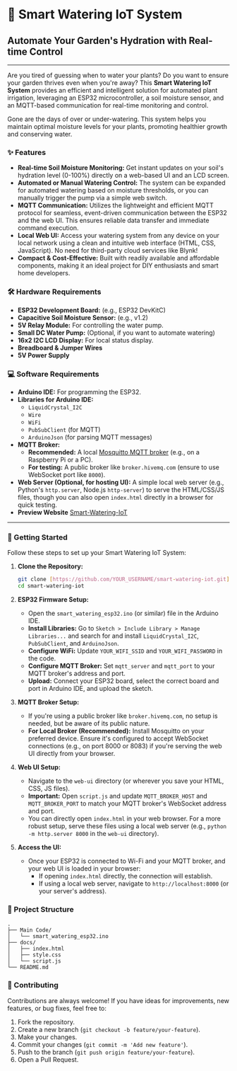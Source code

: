 # 🌿 Smart Watering IoT System

## Automate Your Garden's Hydration with Real-time Control

---

Are you tired of guessing when to water your plants? Do you want to ensure your garden thrives even when you're away? This **Smart Watering IoT System** provides an efficient and intelligent solution for automated plant irrigation, leveraging an ESP32 microcontroller, a soil moisture sensor, and an MQTT-based communication for real-time monitoring and control.

Gone are the days of over or under-watering. This system helps you maintain optimal moisture levels for your plants, promoting healthier growth and conserving water.

### ✨ Features

* **Real-time Soil Moisture Monitoring:** Get instant updates on your soil's hydration level (0-100%) directly on a web-based UI and an LCD screen.
* **Automated or Manual Watering Control:** The system can be expanded for automated watering based on moisture thresholds, or you can manually trigger the pump via a simple web switch.
* **MQTT Communication:** Utilizes the lightweight and efficient MQTT protocol for seamless, event-driven communication between the ESP32 and the web UI. This ensures reliable data transfer and immediate command execution.
* **Local Web UI:** Access your watering system from any device on your local network using a clean and intuitive web interface (HTML, CSS, JavaScript). No need for third-party cloud services like Blynk!
* **Compact & Cost-Effective:** Built with readily available and affordable components, making it an ideal project for DIY enthusiasts and smart home developers.

### 🛠️ Hardware Requirements

* **ESP32 Development Board:** (e.g., ESP32 DevKitC)
* **Capacitive Soil Moisture Sensor:** (e.g., v1.2)
* **5V Relay Module:** For controlling the water pump.
* **Small DC Water Pump:** (Optional, if you want to automate watering)
* **16x2 I2C LCD Display:** For local status display.
* **Breadboard & Jumper Wires**
* **5V Power Supply**

### 💻 Software Requirements

* **Arduino IDE:** For programming the ESP32.
* **Libraries for Arduino IDE:**
    * `LiquidCrystal_I2C`
    * `Wire`
    * `WiFi`
    * `PubSubClient` (for MQTT)
    * `ArduinoJson` (for parsing MQTT messages)
* **MQTT Broker:**
    * **Recommended:** A local [Mosquitto MQTT broker](https://mosquitto.org/) (e.g., on a Raspberry Pi or a PC).
    * **For testing:** A public broker like `broker.hivemq.com` (ensure to use WebSocket port like `8000`).
* **Web Server (Optional, for hosting UI):** A simple local web server (e.g., Python's `http.server`, Node.js `http-server`) to serve the HTML/CSS/JS files, though you can also open `index.html` directly in a browser for quick testing.
* **Preview Website** [Smart-Watering-IoT](https://jeremyfasollasido.github.io/smart-watering-iot/)

---

### 🚀 Getting Started

Follow these steps to set up your Smart Watering IoT System:

1.  **Clone the Repository:**
    ```bash
    git clone [https://github.com/YOUR_USERNAME/smart-watering-iot.git](https://github.com/YOUR_USERNAME/smart-watering-iot.git)
    cd smart-watering-iot
    ```

2.  **ESP32 Firmware Setup:**
    * Open the `smart_watering_esp32.ino` (or similar) file in the Arduino IDE.
    * **Install Libraries:** Go to `Sketch > Include Library > Manage Libraries...` and search for and install `LiquidCrystal_I2C`, `PubSubClient`, and `ArduinoJson`.
    * **Configure WiFi:** Update `YOUR_WIFI_SSID` and `YOUR_WIFI_PASSWORD` in the code.
    * **Configure MQTT Broker:** Set `mqtt_server` and `mqtt_port` to your MQTT broker's address and port.
    * **Upload:** Connect your ESP32 board, select the correct board and port in Arduino IDE, and upload the sketch.

3.  **MQTT Broker Setup:**
    * If you're using a public broker like `broker.hivemq.com`, no setup is needed, but be aware of its public nature.
    * **For Local Broker (Recommended):** Install Mosquitto on your preferred device. Ensure it's configured to accept WebSocket connections (e.g., on port 8000 or 8083) if you're serving the web UI directly from your browser.

4.  **Web UI Setup:**
    * Navigate to the `web-ui` directory (or wherever you save your HTML, CSS, JS files).
    * **Important:** Open `script.js` and update `MQTT_BROKER_HOST` and `MQTT_BROKER_PORT` to match your MQTT broker's WebSocket address and port.
    * You can directly open `index.html` in your web browser. For a more robust setup, serve these files using a local web server (e.g., `python -m http.server 8000` in the `web-ui` directory).

5.  **Access the UI:**
    * Once your ESP32 is connected to Wi-Fi and your MQTT broker, and your web UI is loaded in your browser:
        * If opening `index.html` directly, the connection will establish.
        * If using a local web server, navigate to `http://localhost:8000` (or your server's address).

### 📐 Project Structure
```
.
├── Main Code/
│   └── smart_watering_esp32.ino
├── docs/
│   ├── index.html
│   ├── style.css
│   └── script.js
└── README.md
```

### 🤝 Contributing

Contributions are always welcome! If you have ideas for improvements, new features, or bug fixes, feel free to:

1.  Fork the repository.
2.  Create a new branch (`git checkout -b feature/your-feature`).
3.  Make your changes.
4.  Commit your changes (`git commit -m 'Add new feature'`).
5.  Push to the branch (`git push origin feature/your-feature`).
6.  Open a Pull Request.

